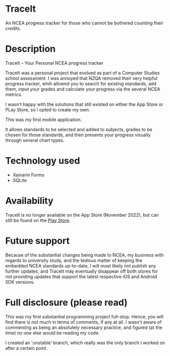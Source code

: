 # TraceIt
An NCEA progress tracker for those who cannot be bothered counting their credits.

# Description

TraceIt – Your Personal NCEA progress tracker

TraceIt was a personal project that evolved as part of a Computer Studies school assessment. I was annoyed that NZQA removed their very helpful progress tracker, whih allowed you to search for existing standards, add them, input your grades and calculate your progress via the several NCEA metrics.

I wasn't happy with the solutions that still existed on either the App Store or PLay Store, so I opted to create my own.

This was my first mobile application.

It allows standards to be selected and added to subjects, grades to be chosen for those standards, and then presents your progress visually through several chart types.

# Technology used

- Xamarin Forms
- SQLite

# Availability

TraceIt is no longer available on the App Store (November 2022), but can still be found on the [Play Store](https://play.google.com/store/apps/details?id=com.bccodespace.traceit).

# Future support

Because of the substantial changes being made to NCEA, my business with regards to university study, and the tedious matter of keeping the embedded NCEA standards up-to-date, I will most likely not publish any further updates, and TraceIt may eventually disappear off both stores for not providing updates that support the latest respective iOS and Android SDK versions.

# Full disclosure (please read)

This was my first substantial programming project full-stop. Hence, you will find there is not much in terms of comments, if any at all. I wasn't aware of commenting as being an absolutely necessary practice, and figured (at the time) no one else would be reading my code.

I created an 'unstable' branch, which really was the only branch I worked on after a certain point. 
